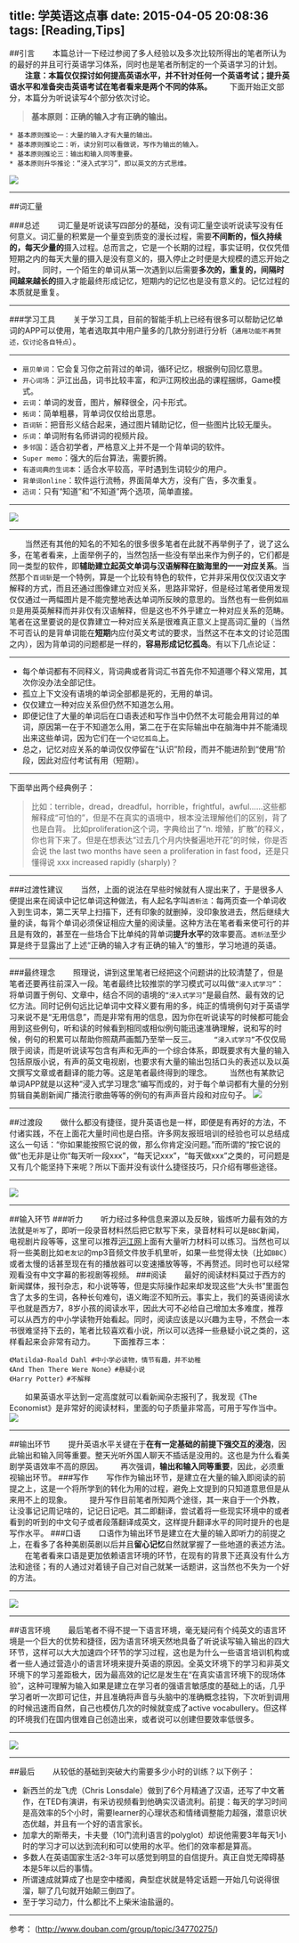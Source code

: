 title: 学英语这点事
date: 2015-04-05 20:08:36
tags: [Reading,Tips]
---
##引言
　　本篇总计一下经过参阅了多人经验以及多次比较所得出的笔者所认为的最好的并且可行英语学习体系，同时也是笔者所制定的一个英语学习的计划。
　　**注意：本篇仅仅探讨如何提高英语水平，并不针对任何一个英语考试；提升英语水平和准备突击英语考试在笔者看来是两个不同的体系。**
　　下面开始正文部分，本篇分为听说读写4个部分依次讨论。
>**基本原则：正确的输入才有正确的输出。**

    * 基本原则推论一：大量的输入才有大量的输出。
    * 基本原则推论二：听，读分别可以看做说，写作为输出的输入。
    * 基本原则推论三：输出和输入同等重要。
    * 基本原则升华推论：“浸入式学习”，即以英文的方式思维。
![](/img/学英语这点事/4.jpg)

---

##词汇量

###总述
　　词汇量是听说读写四部分的基础，没有词汇量空谈听说读写没有任何意义。词汇量的积累是一个量变到质变的漫长过程，需要**不间断的，恒久持续的，每天少量的**摄入过程。总而言之，它是一个长期的过程，事实证明，仅仅凭借短期之内的每天大量的摄入是没有意义的，摄入停止之时便是大规模的遗忘开始之时。
　　同时，一个陌生的单词从第一次遇到以后需要**多次的，重复的，间隔时间越来越长的**摄入才能最终形成记忆，短期内的记忆也是没有意义的。记忆过程的本质就是重复。

---

###学习工具
　　关于学习工具，目前的智能手机上已经有很多可以帮助记忆单词的APP可以使用，笔者选取其中用户量多的几款分别进行分析（`通用功能不再赘述，仅讨论各自特点`）。

---

* `扇贝单词`：它会复习你之前背过的单词，循环记忆，根据例句回忆意思。
* `开心词场`：沪江出品，词书比较丰富，和沪江网校出品的课程捆绑，Game模式。
* `云词`：单词的发音，图片，解释很全，闪卡形式。
* `拓词`：简单粗暴，背单词仅仅给出意思。
* `百词斩`：把音形义结合起来，通过图片辅助记忆，但一些图片比较无厘头。
* `乐词`：单词附有名师讲词的视频片段。
* `多邻国`：适合初学者，严格意义上并不是一个背单词的软件。
* `Super memo`：强大的后台算法，需要折腾。
* `有道词典的生词本`：适合水平较高，平时遇到生词较少的用户。
* `背单词online`：软件运行流畅，界面简单大方，没有广告，多次重复。
* `迅词`：只有“知道”和“不知道”两个选项，简单直接。

---

![](/img/学英语这点事/5.jpg)

---

　　当然还有其他的知名的不知名的很多很多笔者在此就不再举例子了，说了这么多，在笔者看来，上面举例子的，当然包括一些没有举出来作为例子的，它们都是同一类型的软件，即**辅助建立起英文单词与汉语解释在脑海里的一一对应关系**。当然那个`百词斩`是一个特例，算是一个比较有特色的软件，它并非采用仅仅汉语文字解释的方式，而且还通过图像建立对应关系，思路非常好，但是经过笔者使用发现仅仅通过一两幅图片是不能完整地表达单词所反映的意思的。当然也有一些例如`扇贝`是用英英解释而并非仅有汉语解释，但是这也不外乎建立一种对应关系的范畴。笔者在这里要说的是仅靠建立一种对应关系是很难真正意义上提高词汇量的（当然不可否认的是背单词能在**短期**内应付英文考试的要求，当然这不在本文的讨论范围之内），因为背单词的问题都是一样的，**容易形成记忆孤岛**。有以下几点论证：

---

* 每个单词都有不同释义，背词典或者背词汇书首先你不知道哪个释义常用，其次你没办法全部记住。
* 孤立上下文没有语境的单词全部都是死的，无用的单词。
* 仅仅建立一种对应关系但仍然不知道怎么用。
* 即便记住了大量的单词后在口语表述和写作当中仍然不太可能会用背过的单词，原因第一在于不知道怎么用，第二在于在实际输出中在脑海中并不能涌现出来这些单词，因为它们在一个`记忆孤岛`上。
* 总之，记忆对应关系的单词仅仅停留在“认识”阶段，而并不能进阶到“使用”阶段，因此对应付考试有用（短期）。

---

下面举出两个经典例子：
>比如：terrible，dread，dreadful，horrible，frightful，awful……这些都解释成“可怕的”，但是不在真实的语境中，根本没法理解他们的区别，背了也是白背。
>比如proliferation这个词，字典给出了“n. 增殖，扩散”的释义，你也背下来了。但是在想表达“过去几个月内快餐遍地开花”的时候，你是否会说 the last two months have seen a proliferation in fast food，还是只懂得说 xxx increased rapidly (sharply)？

---

###过渡性建议
　　当然，上面的说法在早些时候就有人提出来了，于是很多人便提出来在阅读中记忆单词这种做法，有人起名字叫`透析法`：每两页查一个单词收入到生词本，第二天早上扫描下，还有印象的就删掉，没印象放进去，然后继续大量的读，每背个单词必须保证相应大量的阅读量。这种方法在笔者看来使可行的并且是有效的，甚至在一些场合下比单纯的背单词**提升水平**的效率要高。`透析法`至少算是终于显露出了上述“正确的输入才有正确的输入“的雏形，学习地道的英语。

---

###最终理念
　　照理说，讲到这里笔者已经把这个问题讲的比较清楚了，但是笔者还要再往前深入一段。笔者最终比较推崇的学习模式可以叫做`“浸入式学习”`：将单词置于例句、文章中，结合不同的语境的`“浸入式学习”`是最自然、最有效的记忆方法。同时记例句远比记单词中文释义要有用的多，纯正的情境例句对于英语学习来说不是“无用信息”，而是非常有用的信息，因为你在听说读写的时候都可能会用到这些例句，听和读的时候看到相同或相似例句能迅速准确理解，说和写的时候，例句的积累可以帮助你照葫芦画瓢乃至举一反三。 
　　`“浸入式学习”`不仅仅局限于阅读，而是听说读写包含有声和无声的一个综合体系，即既要求有大量的输入包括原版小说，有声的英文电视剧，也要求有大量的输出包括口头的表述以及以英文撰写文章或者翻译的能力等。这是笔者最终得到的理念。
　　当然也有某款记单词APP就是以这种“浸入式学习理念”编写而成的，对于每个单词都有大量的分别剪辑自美剧新闻广播流行歌曲等等的例句的有声声音片段和对应句子。
![](/img/学英语这点事/6.jpg)

---

##过渡段
　　做什么都没有捷径，提升英语也是一样，即便是有再好的方法，不付诸实践，不在上面花大量时间也是白搭。许多网友报班培训的经验也可以总结成这么一句话：“你如果能按照它说的做，那么你肯定没问题。”而所谓的“按它说的做”也无非是让你“每天听一段xxx”，“每天记xxx”，“每天做xxx”之类的，可问题是又有几个能坚持下来呢？所以下面并没有谈什么捷径技巧，只介绍有哪些途径。

---

![](/img/学英语这点事/8.jpg)

---

##输入环节
###听力
　　听力经过多种信息来源以及反映，锻炼听力最有效的方法就是`听写`了，即听一段录音材料然后把它默写下来，录音材料可以是`BBC`新闻，电视剧片段等等，这里可以推荐[沪江网](http://ting.hujiang.com/)上面有大量听力材料可以练习。当然也可以将一些美剧比如`老友记`的mp3音频文件放手机里听，如果一些觉得太快（比如`BBC`）或者太慢的话甚至现在有的播放器可以变速播放等等，不再赘述。同时也可以经常观看没有中文字幕的影视剧等视频。
###阅读
　　最好的阅读材料莫过于西方的新闻媒体，报刊杂志，和小说等等，但是实际操作起来却发现这些“大头书”里面包含了太多的生词，各种长句难句，语义晦涩不知所云。事实上，我们的英语阅读水平也就是西方7，8岁小孩的阅读水平，因此大可不必给自己增加太多难度，推荐可以从西方的中小学读物开始看起。同时，阅读应该是以兴趣为主导，不然会一本书很难坚持下去的，笔者比较喜欢看小说，所以可以选择一些悬疑小说之类的，这样看起来会非常有动力。
　　下面推荐三本：
```
《Matilda》-Roald Dahl #中小学必读物，情节有趣，并不幼稚
《And Then There Were None》#悬疑小说
《Harry Potter》#不解释
```
　　如果英语水平达到一定高度就可以看新闻杂志报刊了，我发现《The Economist》是非常好的阅读材料，里面的句子质量非常高，可用于写作当中。
![](/img/学英语这点事/3.jpg)

---

##输出环节
　　提升英语水平关键在于**在有一定基础的前提下强交互的浸泡**，因此输出和输入同等重要。整天光听外国人聊天不插话是没用的。这也是为什么看美剧学英语效率不高的原因。
　　再次强调，**输出和输入同等重要**，因此，必须重视输出环节。
###写作
　　写作作为输出环节，是建立在大量的输入即阅读的前提之上，这是一个将所学到的转化为用的过程，避免上文提到的只知道意思但是从来用不上的现象。
　　提升写作目前笔者所知两个途径，其一来自于一个外教，让没事记记周记啥的，记记日记吧。其二即翻译，尝试着将一些现实环境中的或者看到的听到的中文句子或者段落翻译成英文，这样提升翻译水平的同时提升的也是写作水平。
###口语
　　口语作为输出环节是建立在大量的输入即听力的前提之上，在看多了各种美剧英剧以后并且**留心记忆**自然就掌握了一些地道的表述方法。
　　在笔者看来口语是更加依赖语言环境的环节，在现有的背景下还真没有什么方法和途径；有的人通过对着镜子自己对自己就某一话题讲，这当然也不失为一个好的方法。

---

![](/img/学英语这点事/1.jpg)

---

##语言环境
　　最后笔者不得不提一下语言环境，毫无疑问有个纯英文的语言环境是一个巨大的优势和捷径，因为语言环境天然地具备了听说读写输入输出的四大环节，这样可以大大加速四个环节的学习过程，这也是为什么一些语言培训机构或者一些人通过营造小的语言环境来提升英语的原因。全英文环境下的学习和非英文环境下的学习差距极大，因为最高效的记忆是发生在“在真实语言环境下的现场体验”，这种可理解为输入如果是建立在学习者的强语言敏感度的基础上的话，几乎学习者听一次即可记住，并且准确将声音与头脑中的准确概念挂钩，下次听到调用的时候迅速而自然，自己也模仿几次的时候就变成了active vocabullery。但这样的环境我们在国内很难自己创造出来，或者说可以创建但要效率低很多。

---

![](/img/学英语这点事/9.jpg)

---

##最后
　　从较低的基础到突破大约需要多少小时的训练？以下例子：
* 新西兰的龙飞虎（Chris Lonsdale）做到了6个月精通了汉语，还写了中文著作，在TED有演讲，有采访视频看到他确实汉语流利。前提：每天的学习时间是高效率的5个小时，需要learner的心理状态和情绪调整能力超强，潜意识状态优越，并且有一个好的语言家长。
* 加拿大的斯蒂夫，卡夫曼（10门流利语言的polyglot）却说他需要3年每天1小时的学习才可以达到流利和可以使用的水平。他们的效率都是算高。
* 多数人在英语国家生活2-3年可以感觉到明显的自信提升。真正自觉无障碍基本是5年以后的事情。
* 所谓速成就算成了也是空中楼阁，典型症状就是特定话题一开始几句说得很溜，聊了几句就开始颠三倒四了。
* 至于学习动力，什么都比不上柴米油盐逼的。

---

参考：
(http://www.douban.com/group/topic/34770275/)
<!-- http://www.zhihu.com/question/19864419 -->
<!-- http://mp.weixin.qq.com/s?__biz=MzAwOTEzMTkzNw==&mid=206542405&idx=1&sn=2413d46ad2b85a98523b2f9ad78c84db#rd -->
<!-- http://www.hioz.me/ibbs/thread-1186635-1-2.html -->

